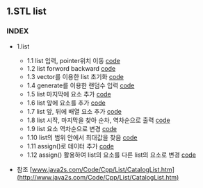 ## 1.STL list
### INDEX
* 1.list
    * 1.1 list 입력, pointer위치 이동 [code](https://github.com/csbyun-data/CPP-Pro/blob/main/chap05/list/list01.cpp)
    * 1.2 list forword backward [code](https://github.com/csbyun-data/CPP-Pro/blob/main/chap05/list/list02.cpp)
    * 1.3 vector를 이용한 list 초기화 [code](https://github.com/csbyun-data/CPP-Pro/blob/main/chap05/list/list03.cpp)
    * 1.4 generate를 이용한 랜덤수 입력 [code](https://github.com/csbyun-data/CPP-Pro/blob/main/chap05/list/list04.cpp)
    * 1.5 list 마지막에 요소 추가 [code](https://github.com/csbyun-data/CPP-Pro/blob/main/chap05/list/list05.cpp)
    * 1.6 list 앞에 요소를 추가 [code](https://github.com/csbyun-data/CPP-Pro/blob/main/chap05/list/list06.cpp)
    * 1.7 list 앞, 뒤에 배열 요소 추가 [code](https://github.com/csbyun-data/CPP-Pro/blob/main/chap05/list/list07.cpp)
    * 1.8 list 시작, 마지막을 찾아 순차, 역차순으로 출력 [code](https://github.com/csbyun-data/CPP-Pro/blob/main/chap05/list/list08.cpp)
    * 1.9 list 요소 역차순으로 변경 [code](https://github.com/csbyun-data/CPP-Pro/blob/main/chap05/list/list09.cpp)
    * 1.10 list의 범위 안에서 최대값을 찾음 [code](https://github.com/csbyun-data/CPP-Pro/blob/main/chap05/list/list10.cpp)
    * 1.11 assign()로 데이터 추가 [code](https://github.com/csbyun-data/CPP-Pro/blob/main/chap05/list/list11.cpp)
    * 1.12 assign() 활용하여 list의 요소를 다른 list의 요소로 변경 [code](https://github.com/csbyun-data/CPP-Pro/blob/main/chap05/list/list12.cpp)

* 참조 [www.java2s.com/Code/Cpp/List/CatalogList.htm](http://www.java2s.com/Code/Cpp/List/CatalogList.htm)

